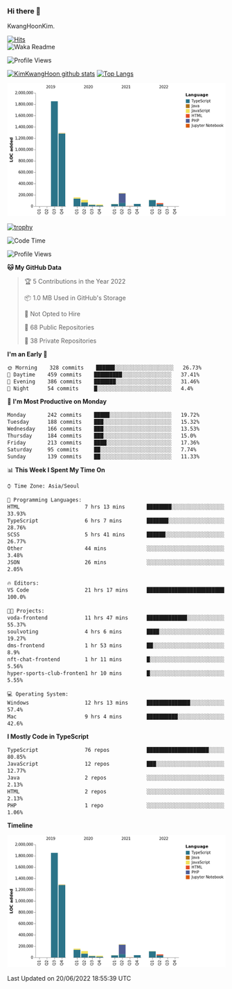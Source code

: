 ### Hi there 👋

KwangHoonKim.

[![Hits](https://hits.seeyoufarm.com/api/count/incr/badge.svg?url=https%3A%2F%2Fgithub.com%2Frhkdgns95)](https://hits.seeyoufarm.com)  
![Waka Readme](https://github.com/rhkdgns95/rhkdgns95/workflows/Waka%20Readme/badge.svg)

![Profile Views](http://img.shields.io/badge/Profile%20Views-0-blue)

[![KimKwangHoon github stats](https://github-readme-stats.vercel.app/api?username=rhkdgns95&show_icons=true)](https://github.com/rhkdgns95/github-readme-stats)   [![Top Langs](https://github-readme-stats.vercel.app/api/top-langs/?username=rhkdgns95&layout=compact)](https://github.com/rhkdgns95/github-readme-stats)   


![Chart not found](https://raw.githubusercontent.com/rhkdgns95/rhkdgns95/master/charts/bar_graph.png) 

[![trophy](https://github-profile-trophy.vercel.app/?username=rhkdgns95)](https://github.com/rhkdgns95/github-profile-trophy)

<!--START_SECTION:waka-->
![Code Time](http://img.shields.io/badge/Code%20Time-0%20secs-blue)

![Profile Views](http://img.shields.io/badge/Profile%20Views-0-blue)

**🐱 My GitHub Data** 

> 🏆 5 Contributions in the Year 2022
 > 
> 📦 1.0 MB Used in GitHub's Storage 
 > 
> 🚫 Not Opted to Hire
 > 
> 📜 68 Public Repositories 
 > 
> 🔑 38 Private Repositories  
 > 
**I'm an Early 🐤** 

```text
🌞 Morning    328 commits    ██████░░░░░░░░░░░░░░░░░░░   26.73% 
🌆 Daytime    459 commits    █████████░░░░░░░░░░░░░░░░   37.41% 
🌃 Evening    386 commits    ███████░░░░░░░░░░░░░░░░░░   31.46% 
🌙 Night      54 commits     █░░░░░░░░░░░░░░░░░░░░░░░░   4.4%

```
📅 **I'm Most Productive on Monday** 

```text
Monday       242 commits    █████░░░░░░░░░░░░░░░░░░░░   19.72% 
Tuesday      188 commits    ███░░░░░░░░░░░░░░░░░░░░░░   15.32% 
Wednesday    166 commits    ███░░░░░░░░░░░░░░░░░░░░░░   13.53% 
Thursday     184 commits    ███░░░░░░░░░░░░░░░░░░░░░░   15.0% 
Friday       213 commits    ████░░░░░░░░░░░░░░░░░░░░░   17.36% 
Saturday     95 commits     ██░░░░░░░░░░░░░░░░░░░░░░░   7.74% 
Sunday       139 commits    ██░░░░░░░░░░░░░░░░░░░░░░░   11.33%

```


📊 **This Week I Spent My Time On** 

```text
⌚︎ Time Zone: Asia/Seoul

💬 Programming Languages: 
HTML                     7 hrs 13 mins       ████████░░░░░░░░░░░░░░░░░   33.93% 
TypeScript               6 hrs 7 mins        ███████░░░░░░░░░░░░░░░░░░   28.76% 
SCSS                     5 hrs 41 mins       ██████░░░░░░░░░░░░░░░░░░░   26.77% 
Other                    44 mins             ░░░░░░░░░░░░░░░░░░░░░░░░░   3.48% 
JSON                     26 mins             ░░░░░░░░░░░░░░░░░░░░░░░░░   2.05%

🔥 Editors: 
VS Code                  21 hrs 17 mins      █████████████████████████   100.0%

🐱‍💻 Projects: 
voda-frontend            11 hrs 47 mins      █████████████░░░░░░░░░░░░   55.37% 
soulvoting               4 hrs 6 mins        ████░░░░░░░░░░░░░░░░░░░░░   19.27% 
dms-frontend             1 hr 53 mins        ██░░░░░░░░░░░░░░░░░░░░░░░   8.9% 
nft-chat-frontend        1 hr 11 mins        █░░░░░░░░░░░░░░░░░░░░░░░░   5.56% 
hyper-sports-club-fronten1 hr 10 mins        █░░░░░░░░░░░░░░░░░░░░░░░░   5.55%

💻 Operating System: 
Windows                  12 hrs 13 mins      ██████████████░░░░░░░░░░░   57.4% 
Mac                      9 hrs 4 mins        ██████████░░░░░░░░░░░░░░░   42.6%

```

**I Mostly Code in TypeScript** 

```text
TypeScript               76 repos            ████████████████████░░░░░   80.85% 
JavaScript               12 repos            ███░░░░░░░░░░░░░░░░░░░░░░   12.77% 
Java                     2 repos             ░░░░░░░░░░░░░░░░░░░░░░░░░   2.13% 
HTML                     2 repos             ░░░░░░░░░░░░░░░░░░░░░░░░░   2.13% 
PHP                      1 repo              ░░░░░░░░░░░░░░░░░░░░░░░░░   1.06%

```


**Timeline**

![Chart not found](https://raw.githubusercontent.com/rhkdgns95/rhkdgns95/master/charts/bar_graph.png) 


 Last Updated on 20/06/2022 18:55:39 UTC
<!--END_SECTION:waka-->
